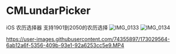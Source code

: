 # CMLundarPicker
iOS 农历选择器 支持1901到2050的农历选择
![IMG_0133](https://user-images.githubusercontent.com/74355897/173029495-5609a54f-99ad-42fc-bd50-5783afa6bab8.PNG)
![IMG_0134](https://user-images.githubusercontent.com/74355897/173029526-78a4172a-6c23-4492-ba5c-cc1b1e8c1df1.PNG)


https://user-images.githubusercontent.com/74355897/173029564-6ab12a6f-5356-409b-93e1-92a6253cc5e9.MP4

